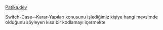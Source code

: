 [Patika.dev](https://app.patika.dev/sibgat)

Switch-Case--Karar-Yapıları konusunu işlediğimiz kişiye hangi mevsimde olduğunu söyleyen kısa bir kodlamayı içermekte